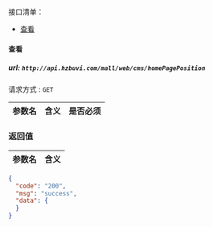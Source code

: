 接口清单：
- [查看](#查看)


#### 查看

##### url: `http://api.hzbuvi.com/mall/web/cms/homePagePosition`
请求方式 : `GET`

参数名    | 含义    | 是否必须
-------|--------|-----


###  返回值

参数名  | 含义
-------------|-------------
```json
{
  "code": "200",
  "msg": "success",
  "data": {
  }
}
```



